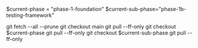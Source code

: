 
$current-phase = "phase-1-foundation"
$current-sub-phase="phase-1b-testing-framework"

git fetch --all --prune
git checkout main
git pull --ff-only
git checkout $current-phase
git pull --ff-only
git checkout $current-sub-phase
git pull --ff-only